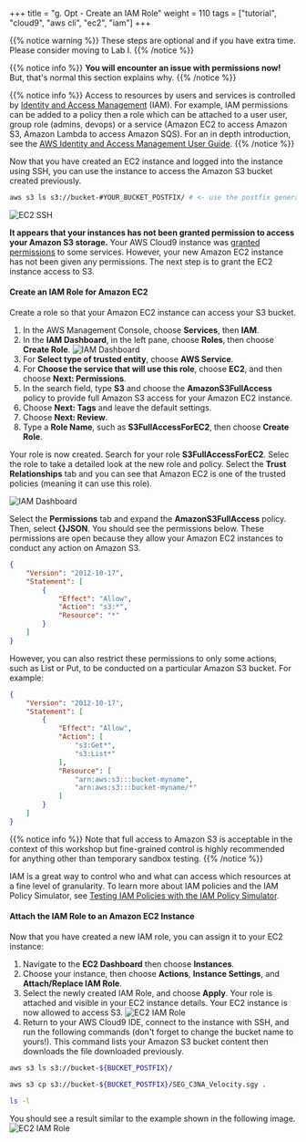 +++
title = "g. Opt - Create an IAM Role"
weight = 110
tags = ["tutorial", "cloud9", "aws cli", "ec2", "iam"]
+++

{{% notice warning %}}
These steps are optional and if you have extra time. Please consider moving to Lab I.
{{% /notice %}}

{{% notice info %}}
**You will encounter an issue with permissions now!** But, that's normal this section explains why.
{{% /notice %}}

{{% notice info %}}
Access to resources by users and services is controlled by [Identity and Access Management](https://aws.amazon.com/iam/) (IAM). For example, IAM permissions can be added to a policy then a role which can be attached to a user user, group role (admins, devops) or a service (Amazon EC2 to access Amazon S3, Amazon Lambda to access Amazon SQS). For an in depth introduction, see the [AWS Identity and Access Management User Guide](https://docs.aws.amazon.com/IAM/latest/UserGuide/introduction.html).
{{% /notice %}}

Now that you have created an EC2 instance and logged into the instance using SSH, you can use the instance to access the Amazon S3 bucket created previously.

```bash
aws s3 ls s3://bucket-#YOUR_BUCKET_POSTFIX/ # <- use the postfix generated in previous steps
```

![EC2 SSH](/images/introductory-steps/ec2-iam-deny.png)

**It appears that your instances has not been granted permission to access your Amazon S3 storage.** Your AWS Cloud9 instance was [granted permissions](https://docs.aws.amazon.com/cloud9/latest/user-guide/credentials.html) to some services. However, your new Amazon EC2 instance has not been given any permissions. The next step is to grant the EC2 instance access to S3.


#### Create an IAM Role for Amazon EC2

Create a role so that your Amazon EC2 instance can access your S3 bucket.

1. In the AWS Management Console, choose **Services**, then **IAM**.
2. In the **IAM Dashboard**, in the left pane, choose **Roles**, then choose **Create Role**.
![IAM Dashboard](/images/introductory-steps/iam-dashboard.png)
3. For **Select type of trusted entity**, choose **AWS Service**.
4. For **Choose the service that will use this role**, choose **EC2**, and then choose **Next: Permissions**.
5. In the search field, type **S3** and choose the **AmazonS3FullAccess** policy to provide full Amazon S3 access for your Amazon EC2 instance.
6. Choose **Next: Tags** and leave the default settings.
7. Choose **Next: Review**.
8. Type a **Role Name**, such as **S3FullAccessForEC2**, then choose **Create Role**.

Your role is now created. Search for your role **S3FullAccessForEC2**. Selec the role to take a detailed look at the new role and policy. Select the **Trust Relationships** tab and you can see that Amazon EC2 is one of the trusted policies (meaning it can use this role).

![IAM Dashboard](/images/introductory-steps/iam-trust.png)

Select the **Permissions** tab and expand the **AmazonS3FullAccess** policy. Then, select **{}JSON**. You should see the permissions below. These permissions are open because they allow your Amazon EC2 instances to conduct any action on Amazon S3.

```json
{
    "Version": "2012-10-17",
    "Statement": [
        {
            "Effect": "Allow",
            "Action": "s3:*",
            "Resource": "*"
        }
    ]
}
```

However, you can also restrict these permissions to only some actions, such as List or Put, to be conducted on a particular Amazon S3 bucket. For example:

```json
{
    "Version": "2012-10-17",
    "Statement": [
        {
            "Effect": "Allow",
            "Action": [
                "s3:Get*",
                "s3:List*"
            ],
            "Resource": [
                "arn:aws:s3:::bucket-myname",
                "arn:aws:s3:::bucket-myname/*"
            ]
        }
    ]
}
```
{{% notice info %}}
Note that full access to Amazon S3 is acceptable in the context of this workshop but fine-grained control is highly recommended for anything other than temporary sandbox testing.
{{% /notice %}}

IAM is a great way to control who and what can access which resources at a fine level of granularity. To learn more about IAM policies and the IAM Policy Simulator, see [Testing IAM Policies with the IAM Policy Simulator](https://docs.aws.amazon.com/IAM/latest/UserGuide/access_policies_testing-policies.html).

#### Attach the IAM Role to an Amazon EC2 Instance

Now that you have created a new IAM role, you can assign it to your EC2 instance:

1. Navigate to the **EC2 Dashboard** then choose **Instances**.
2. Choose your instance, then choose **Actions**, **Instance Settings**, and **Attach/Replace IAM Role**.
3. Select the newly created IAM Role, and choose **Apply**. Your role is attached and visible in your EC2 instance details. Your EC2 instance is now allowed to access S3.
![EC2 IAM Role](/images/introductory-steps/ec2-role.png)
4. Return to your AWS Cloud9 IDE, connect to the instance with SSH, and run the following commands (don't forget to change the bucket name to yours!). This command lists your Amazon S3 bucket content then downloads the file downloaded previously.
```bash
aws s3 ls s3://bucket-${BUCKET_POSTFIX}/
```
```bash
aws s3 cp s3://bucket-${BUCKET_POSTFIX}/SEG_C3NA_Velocity.sgy .
```
```bash
ls -l
```

You should see a result similar to the example shown in the following image.
![EC2 IAM Role](/images/introductory-steps/ec2-s3-ls.png)
